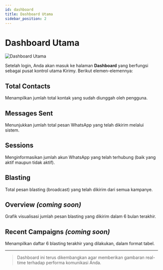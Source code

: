 ```yaml
---
id: dashboard
title: Dashboard Utama
sidebar_position: 2
---
```


# Dashboard Utama

![Dashboard Utama](/img/screenshots/dashboard-overview.png)

Setelah login, Anda akan masuk ke halaman **Dashboard** yang berfungsi sebagai pusat kontrol utama Kirimy. Berikut elemen-elemennya:

## Total Contacts

Menampilkan jumlah total kontak yang sudah diunggah oleh pengguna.

## Messages Sent

Menunjukkan jumlah total pesan WhatsApp yang telah dikirim melalui sistem.

## Sessions

Menginformasikan jumlah akun WhatsApp yang telah terhubung (baik yang aktif maupun tidak aktif).

## Blasting

Total pesan blasting (broadcast) yang telah dikirim dari semua kampanye.

## Overview _(coming soon)_

Grafik visualisasi jumlah pesan blasting yang dikirim dalam 6 bulan terakhir.

## Recent Campaigns _(coming soon)_

Menampilkan daftar 6 blasting terakhir yang dilakukan, dalam format tabel.

---

> Dashboard ini terus dikembangkan agar memberikan gambaran real-time terhadap performa komunikasi Anda.
